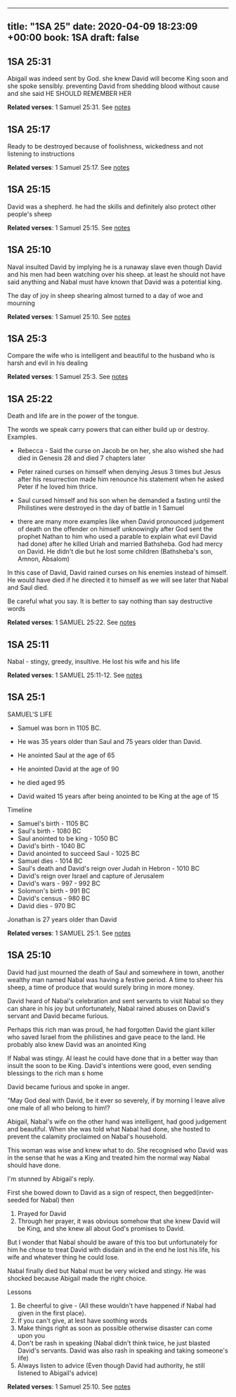 
---
title: "1SA 25"
date: 2020-04-09 18:23:09 +00:00
book: 1SA
draft: false
---

## 1SA 25:31

Abigail was indeed sent by God. she knew David will become King soon and she spoke sensibly. preventing David from shedding blood without cause and she said HE SHOULD REMEMBER HER

**Related verses**: 1 Samuel 25:31. See [notes](https://my.bible.com/notes/3404102069018944268)


## 1SA 25:17

Ready to be destroyed because of foolishness, wickedness and not listening to instructions

**Related verses**: 1 Samuel 25:17. See [notes](https://my.bible.com/notes/3404090847645131410)


## 1SA 25:15

David was a shepherd. he had the skills and definitely also protect other people's sheep

**Related verses**: 1 Samuel 25:15. See [notes](https://my.bible.com/notes/3403784104335630848)


## 1SA 25:10

Naval insulted David by implying he is a runaway slave even though David and his men had been watching over his sheep. at least he should not have said anything and Nabal must have known that David was a potential king.

The day of joy in sheep shearing almost turned to a day of woe and mourning

**Related verses**: 1 Samuel 25:10. See [notes](https://my.bible.com/notes/3403783253202297338)


## 1SA 25:3

Compare the wife who is intelligent and beautiful to the husband who is harsh and evil in his dealing

**Related verses**: 1 Samuel 25:3. See [notes](https://my.bible.com/notes/3403780926177272297)


## 1SA 25:22

Death and life are in the power of the tongue.

The words we speak carry powers that can either build up or destroy. Examples.

- Rebecca - Said the curse on Jacob be on her, she also wished she had died in Genesis 28 and died 7 chapters later 

- Peter rained curses on himself when denying Jesus 3 times but Jesus after his resurrection made him renounce his statement when he asked Peter if he loved him thrice.

- Saul cursed himself and his son when he demanded a fasting until the Philistines were destroyed in the day of battle in 1 Samuel

- there are many more examples like when David pronounced judgement of death on the offender on himself unknowingly after God sent the prophet Nathan to him who used a parable to explain what evil David had done) after he killed Uriah and married Bathsheba. God had mercy on David. He didn't die but he lost some children (Bathsheba's son, Amnon, Absalom)

In this case of David, David rained curses on his enemies instead of himself. He would have died if he directed it to himself as we will see later that Nabal and Saul died.

Be careful what you say. It is better to say nothing than say destructive words

**Related verses**: 1 SAMUEL 25:22. See [notes](https://my.bible.com/notes/2637629903315132794)


## 1SA 25:11

Nabal - stingy, greedy, insultive. He lost his wife and his life

**Related verses**: 1 SAMUEL 25:11-12. See [notes](https://my.bible.com/notes/2637618815597011227)


## 1SA 25:1

SAMUEL'S LIFE

- Samuel was born in 1105 BC. 
- He was 35 years older than Saul and 75 years older than David.
- He anointed Saul at the age of 65
- He anointed David at the age of 90
- he died aged 95



- David waited 15 years after being anointed to be King at the age of 15


Timeline
- Samuel's birth - 1105 BC
- Saul's birth - 1080 BC
- Saul anointed to be king - 1050 BC
- David's birth - 1040 BC
- David anointed to succeed Saul - 1025 BC
- Samuel dies - 1014 BC
- Saul's death and David's reign over Judah in Hebron - 1010 BC
- David's reign over Israel and capture of Jerusalem
- David's wars - 997 - 992 BC
- Solomon's birth - 991 BC
- David's census - 980 BC
- David dies - 970 BC

Jonathan is 27 years older than David

**Related verses**: 1 SAMUEL 25:1. See [notes](https://my.bible.com/notes/2636967583672951603)


## 1SA 25:10

David had just mourned the death of Saul and somewhere in town, another wealthy man named Nabal was having a festive period. A time to sheer his sheep, a time of produce that would surely bring in more money. 

David heard of Nabal's celebration and sent servants to visit Nabal so they can share in his joy but unfortunately, Nabal rained abuses on David's servant and David became furious.

Perhaps this rich man was proud, he had forgotten David the giant killer who saved Israel from the philistines and gave peace to the land. He probably also knew David was an anointed King 

If Nabal was stingy. Al least he could have done that in a better way than insult the soon to be King. David's intentions were good, even sending blessings to the rich man s home

David became furious and spoke in anger. 

"May God deal with David, be it ever so severely, if by morning I leave alive one male of all who belong to him!?

Abigail, Nabal's wife on the other hand was intelligent, had good judgement and beautiful. When she was told what Nabal had done, she hosted to prevent the calamity proclaimed on Nabal's household.

This woman was wise and knew what to do. She recognised who David was in the sense that he was a King and treated him the normal way Nabal should have done.

I'm stunned by Abigail's reply.

First she bowed down to David as a sign of respect, then begged(inter-seeded for Nabal)  then

1. Prayed for David
2. Through her prayer, it was obvious somehow that she knew David will be King, and she knew all about God's promises to David.

But I wonder that Nabal should be aware of this too but unfortunately for him he chose to treat David with disdain and in the end he lost his life, his wife and whatever thing he could lose.

Nabal finally died but Nabal must be very wicked and  stingy. He was shocked because Abigail made the right choice.

Lessons
1. Be cheerful to give - (All these wouldn't have happened if Nabal had given in the first place).
2. If you can't give, at lest have soothing words
3. Make things right as soon as possible otherwise disaster can come upon you
4. Don't be rash in speaking (Nabal didn't think twice, he just blasted David's servants. David was also rash in speaking and taking someone's life)
5. Always listen to advice (Even though David had authority, he still listened to Abigail's advice)

**Related verses**: 1 Samuel 25:10. See [notes](https://my.bible.com/notes/2301593457456309168)

